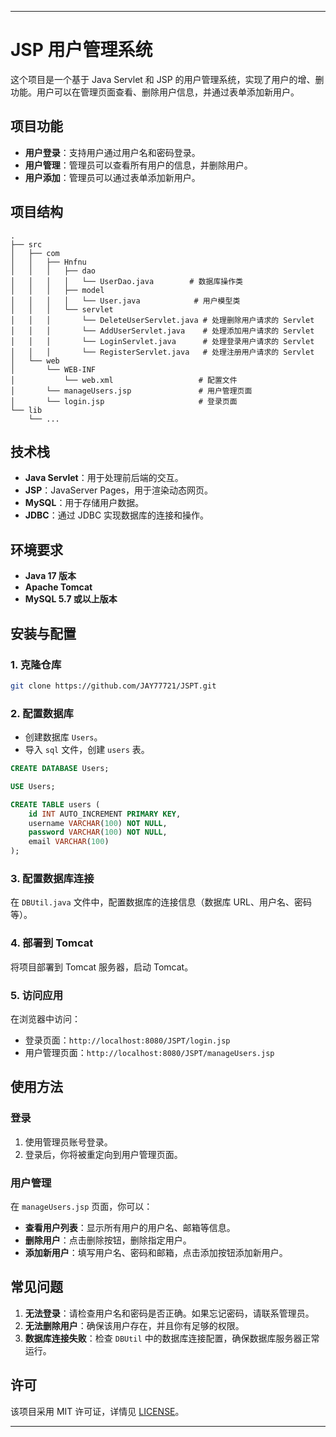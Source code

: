 
---

# JSP 用户管理系统

这个项目是一个基于 Java Servlet 和 JSP 的用户管理系统，实现了用户的增、删功能。用户可以在管理页面查看、删除用户信息，并通过表单添加新用户。

## 项目功能

* **用户登录**：支持用户通过用户名和密码登录。
* **用户管理**：管理员可以查看所有用户的信息，并删除用户。
* **用户添加**：管理员可以通过表单添加新用户。

## 项目结构

```
.
├── src
│   ├── com
│   │   ├── Hnfnu
│   │   │   ├── dao
│   │   │   │   └── UserDao.java        # 数据库操作类
│   │   │   ├── model
│   │   │   │   └── User.java            # 用户模型类
│   │   │   └── servlet
│   │   │       └── DeleteUserServlet.java # 处理删除用户请求的 Servlet
│   │   │       └── AddUserServlet.java    # 处理添加用户请求的 Servlet
│   │   │       └── LoginServlet.java      # 处理登录用户请求的 Servlet
│   │   │       └── RegisterServlet.java   # 处理注册用户请求的 Servlet
│   └── web
│       └── WEB-INF
│           └── web.xml                   # 配置文件
│       └── manageUsers.jsp               # 用户管理页面
│       └── login.jsp                     # 登录页面
└── lib
    └── ... 
```

## 技术栈

* **Java Servlet**：用于处理前后端的交互。
* **JSP**：JavaServer Pages，用于渲染动态网页。
* **MySQL**：用于存储用户数据。
* **JDBC**：通过 JDBC 实现数据库的连接和操作。

## 环境要求

* **Java 17 版本**
* **Apache Tomcat** 
* **MySQL 5.7 或以上版本**

## 安装与配置

### 1. 克隆仓库

```bash
git clone https://github.com/JAY77721/JSPT.git
```

### 2. 配置数据库

* 创建数据库 `Users`。
* 导入 `sql` 文件，创建 `users` 表。

```sql
CREATE DATABASE Users;

USE Users;

CREATE TABLE users (
    id INT AUTO_INCREMENT PRIMARY KEY,
    username VARCHAR(100) NOT NULL,
    password VARCHAR(100) NOT NULL,
    email VARCHAR(100)
);
```

### 3. 配置数据库连接

在 `DBUtil.java` 文件中，配置数据库的连接信息（数据库 URL、用户名、密码等）。

### 4. 部署到 Tomcat

将项目部署到 Tomcat 服务器，启动 Tomcat。

### 5. 访问应用

在浏览器中访问：

* 登录页面：`http://localhost:8080/JSPT/login.jsp`
* 用户管理页面：`http://localhost:8080/JSPT/manageUsers.jsp`

## 使用方法

### 登录

1. 使用管理员账号登录。
2. 登录后，你将被重定向到用户管理页面。

### 用户管理

在 `manageUsers.jsp` 页面，你可以：

* **查看用户列表**：显示所有用户的用户名、邮箱等信息。
* **删除用户**：点击删除按钮，删除指定用户。
* **添加新用户**：填写用户名、密码和邮箱，点击添加按钮添加新用户。

## 常见问题

1. **无法登录**：请检查用户名和密码是否正确。如果忘记密码，请联系管理员。
2. **无法删除用户**：确保该用户存在，并且你有足够的权限。
3. **数据库连接失败**：检查 `DBUtil` 中的数据库连接配置，确保数据库服务器正常运行。

## 许可

该项目采用 MIT 许可证，详情见 [LICENSE](LICENSE)。

---


